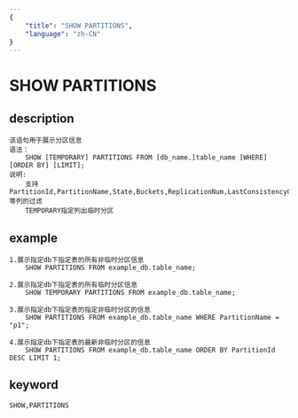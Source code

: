 ```yaml
---
{
    "title": "SHOW PARTITIONS",
    "language": "zh-CN"
}
---
```


<!-- 
Licensed to the Apache Software Foundation (ASF) under one
or more contributor license agreements.  See the NOTICE file
distributed with this work for additional information
regarding copyright ownership.  The ASF licenses this file
to you under the Apache License, Version 2.0 (the
"License"); you may not use this file except in compliance
with the License.  You may obtain a copy of the License at

  http://www.apache.org/licenses/LICENSE-2.0

Unless required by applicable law or agreed to in writing,
software distributed under the License is distributed on an
"AS IS" BASIS, WITHOUT WARRANTIES OR CONDITIONS OF ANY
KIND, either express or implied.  See the License for the
specific language governing permissions and limitations
under the License.
-->

# SHOW PARTITIONS
## description
    该语句用于展示分区信息
    语法：
        SHOW [TEMPORARY] PARTITIONS FROM [db_name.]table_name [WHERE] [ORDER BY] [LIMIT];
    说明:
        支持PartitionId,PartitionName,State,Buckets,ReplicationNum,LastConsistencyCheckTime等列的过滤
        TEMPORARY指定列出临时分区

## example
    1.展示指定db下指定表的所有非临时分区信息
        SHOW PARTITIONS FROM example_db.table_name;

    2.展示指定db下指定表的所有临时分区信息
        SHOW TEMPORARY PARTITIONS FROM example_db.table_name;
        
    3.展示指定db下指定表的指定非临时分区的信息
        SHOW PARTITIONS FROM example_db.table_name WHERE PartitionName = "p1";
    
    4.展示指定db下指定表的最新非临时分区的信息
        SHOW PARTITIONS FROM example_db.table_name ORDER BY PartitionId DESC LIMIT 1;
## keyword
    SHOW,PARTITIONS
